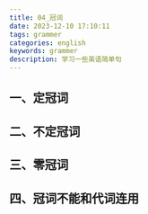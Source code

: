```yaml
---
title: 04_冠词
date: 2023-12-10 17:10:11
tags: grammer
categories: english
keywords: grammer
description: 学习一些英语简单句
---
```


## 一、定冠词

## 二、不定冠词

## 三、零冠词

## 四、冠词不能和代词连用